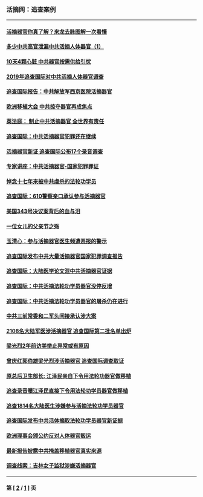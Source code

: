 ### 活摘网：追查案例
---
#### [活摘器官你真了解？来龙去脉图解一次看懂](../../pages/nf5880/n13013820.md?02010430) 
#### [多少中共高官泄漏中共活摘人体器官（1）](../../pages/nf5880/n12671234.md?02010430) 
#### [10天4颗心脏 中共器官按需供给引忧](../../pages/nf5880/n12326366.md?02010430) 
#### [2019年追查国际对中共活摘人体器官调查](../../pages/nf5880/n11917733.md?02010430) 
#### [追查国际报告：中共解放军西京医院活摘器官](../../pages/nf5880/n11838359.md?02010430) 
#### [欧洲移植大会 中共掠夺器官再成焦点](../../pages/nf5880/n11538883.md?02010430) 
#### [英法庭： 制止中共活摘器官 全世界有责任](../../pages/nf5880/n11330691.md?02010430) 
#### [追查国际：中共活摘器官犯罪还在继续](../../pages/nf5880/n11218301.md?02010430) 
#### [活摘器官新证 追查国际公布17个录音调查](../../pages/nf5880/n10897744.md?02010430) 
#### [专家讲座：中共活摘器官-国家犯罪罪证](../../pages/nf5880/n8828153.md?02010430) 
#### [悼念十七年来被中共虐杀的法轮功学员](../../pages/nf5880/n8124823.md?02010430) 
#### [追查国际：610警察亲口承认参与活摘器官](../../pages/nf5880/n8109067.md?02010430) 
#### [美国343号决议案背后的血与泪](../../pages/nf5880/n8020684.md?02010430) 
#### [一位女儿的父亲节之殇](../../pages/nf5880/n8014122.md?02010430) 
#### [玉清心：参与活摘器官医生频遭恶报的警示](../../pages/nf5880/n4637546.md?02010430) 
#### [追查国际发布中共大量活摘器官国家犯罪调查报告](../../pages/nf5880/n4613428.md?02010430) 
#### [追查国际：大陆医学论文泄中共活摘器官证据](../../pages/nf5880/n4608794.md?02010430) 
#### [追查国际：中共活摘法轮功学员器官没停反增](../../pages/nf5880/n4584075.md?02010430) 
#### [追查国际：中共活摘法轮功学员器官的屠杀仍在进行](../../pages/nf5880/n4299154.md?02010430) 
#### [中共三前常委和二军头间接承认涉大案](../../pages/nf5880/n4286244.md?02010430) 
#### [2108名大陆军医涉活摘器官 追查国际第二批名单出炉](../../pages/nf5880/n4284769.md?02010430) 
#### [梁光烈2年前访美举止异常或有原因](../../pages/nf5880/n4279686.md?02010430) 
#### [曾庆红郭伯雄梁光烈涉活摘器官 追查国际调查取证](../../pages/nf5880/n4278462.md?02010430) 
#### [原总后卫生部长: 江泽民亲自下令用法轮功器官做移植](../../pages/nf5880/n4263864.md?02010430) 
#### [追查录音曝江泽民直接下令用法轮功学员器官做移植](../../pages/nf5880/n4261268.md?02010430) 
#### [追查1814名大陆医生涉嫌参与活摘法轮功学员器官](../../pages/nf5880/n4259055.md?02010430) 
#### [追查国际发布中共活体摘取法轮功学员器官新证据](../../pages/nf5880/n4258255.md?02010430) 
#### [欧洲理事会颁公约反对人体器官贩运](../../pages/nf5880/n4206955.md?02010430) 
#### [最新报告披露中共掩盖移植器官真实来源](../../pages/nf5880/n4140084.md?02010430) 
#### [调查线索：吉林女子监狱涉嫌活摘器官](../../pages/nf5880/n4044366.md?02010430) 

---
#### 第 [ [2](./2.md?02010430) / [1](./1.md?02010430) ] 页
